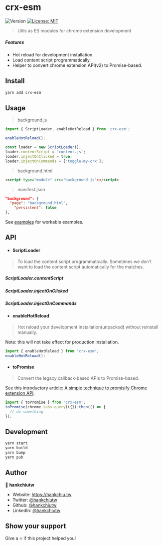 # crx-esm
![Version](https://img.shields.io/github/package-json/v/hankchiutw/crx-esm?label=package.json)
[![License: MIT](https://img.shields.io/badge/License-MIT-yellow.svg)](https://github.com/hankchiutw/crx-esm/blob/main/LICENSE)

> Utils as ES modules for chrome extension development

##### Features
- Hot reload for development installation.
- Load content script programmatically.
- Helper to convert chrome extension API(v2) to Promise-based.

## Install

```sh
yarn add crx-esm
```

## Usage
> background.js
```js
import { ScriptLoader, enableHotReload } from 'crx-esm';

enableHotReload();

const loader = new ScriptLoader();
loader.contentScript = 'content.js';
loader.injectOnClicked = true;
loader.injectOnCommands = ['toggle-my-crx'];
```

> background.html
```html
<script type="module" src="background.js"></script>
```

> manifest.json
```json
"background": {
  "page": "background.html",
    "persistent": false
},
```

See [examples](examples) for workable examples.

## API
- #### ScriptLoader
> To load the content script programmatically.
Sometimes we don't want to load the content script automatically for the matches.
##### ScriptLoader.contentScript
##### ScriptLoader.injectOnClicked
##### ScriptLoader.injectOnCommands

- #### enableHotReload
> Hot reload your development installation(unpacked) without reinstall manually.

Note: this will not take effect for production installation.

```js
import { enableHotReload } from 'crx-esm';
enableHotReload();
```

- #### toPromise
> Convert the legacy callback-based APIs to Promise-based.

See this introductory article: [A simple technique to promisify Chrome extension API](https://dev.to/hankchiutw/a-simple-technique-to-promisify-chrome-extension-api-1e0c).
```js
import { toPromise } from 'crx-esm';
toPromise(chrome.tabs.query)({}).then(() => {
  // do something
});
```

## Development

```sh
yarn start
yarn build
yarn bump
yarn pub
```

## Author

👤 **hankchiutw**

* Website: https://hankchiu.tw
* Twitter: [@hankchiutw](https://twitter.com/hankchiutw)
* Github: [@hankchiutw](https://github.com/hankchiutw)
* LinkedIn: [@hankchiutw](https://linkedin.com/in/hankchiutw)

## Show your support

Give a ⭐️ if this project helped you!
